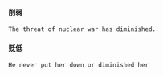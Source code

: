 #### 削弱
```
The threat of nuclear war has diminished.
```

#### 贬低 
```
He never put her down or diminished her
```
